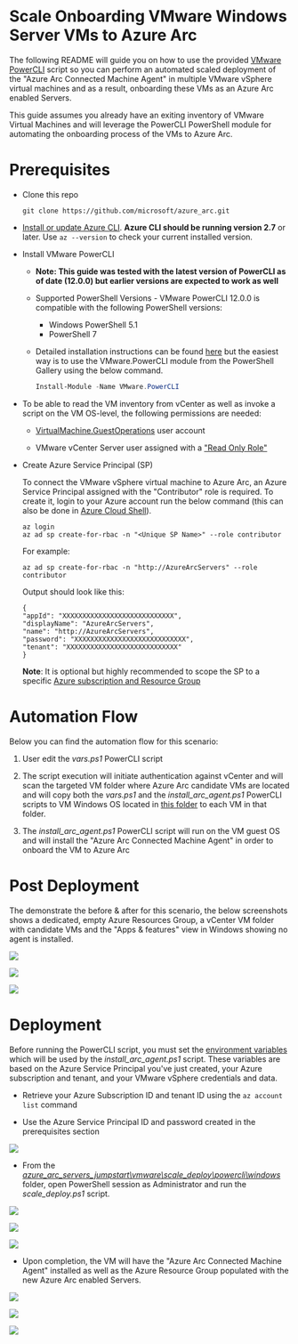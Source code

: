 # Scale Onboarding VMware Windows Server VMs to Azure Arc

The following README will guide you on how to use the provided [VMware PowerCLI](https://code.vmware.com/web/dp/tool/vmware-powercli/) script so you can perform an automated scaled deployment of the "Azure Arc Connected Machine Agent" in multiple VMware vSphere virtual machines and as a result, onboarding these VMs as an Azure Arc enabled Servers.

This guide assumes you already have an exiting inventory of VMware Virtual Machines and will leverage the PowerCLI PowerShell module for automating the onboarding process of the VMs to Azure Arc. 

# Prerequisites

* Clone this repo

    ```console
    git clone https://github.com/microsoft/azure_arc.git
    ```
    
* [Install or update Azure CLI](https://docs.microsoft.com/en-us/cli/azure/install-azure-cli?view=azure-cli-latest). **Azure CLI should be running version 2.7** or later. Use ```az --version``` to check your current installed version.

* Install VMware PowerCLI

    - **Note: This guide was tested with the latest version of PowerCLI as of date (12.0.0) but earlier versions are expected to work as well**

    - Supported PowerShell Versions - VMware PowerCLI 12.0.0 is compatible with the following PowerShell versions:
        - Windows PowerShell 5.1
        - PowerShell 7

    - Detailed installation instructions can be found [here](https://docs.vmware.com/en/VMware-vSphere/7.0/com.vmware.esxi.install.doc/GUID-F02D0C2D-B226-4908-9E5C-2E783D41FE2D.html) but the easiest way is to use the VMware.PowerCLI module from the PowerShell Gallery using the below command.

        ```powershell
        Install-Module -Name VMware.PowerCLI
        ```

* To be able to read the VM inventory from vCenter as well as invoke a script on the VM OS-level, the following permissions are needed:
    
    - [VirtualMachine.GuestOperations](https://docs.vmware.com/en/VMware-vSphere/7.0/com.vmware.vsphere.security.doc/GUID-6A952214-0E5E-4CCF-9D2A-90948FF643EC.html) user account

    - VMware vCenter Server user assigned with a ["Read Only Role"](https://docs.vmware.com/en/VMware-vSphere/6.7/com.vmware.vsphere.security.doc/GUID-93B962A7-93FA-4E96-B68F-AE66D3D6C663.html)

* Create Azure Service Principal (SP)   

    To connect the VMware vSphere virtual machine to Azure Arc, an Azure Service Principal assigned with the "Contributor" role is required. To create it, login to your Azure account run the below command (this can also be done in [Azure Cloud Shell](https://shell.azure.com/)). 

    ```console
    az login
    az ad sp create-for-rbac -n "<Unique SP Name>" --role contributor
    ```

    For example:

    ```console
    az ad sp create-for-rbac -n "http://AzureArcServers" --role contributor
    ```

    Output should look like this:

    ```console
    {
    "appId": "XXXXXXXXXXXXXXXXXXXXXXXXXXXX",
    "displayName": "AzureArcServers",
    "name": "http://AzureArcServers",
    "password": "XXXXXXXXXXXXXXXXXXXXXXXXXXXX",
    "tenant": "XXXXXXXXXXXXXXXXXXXXXXXXXXXX"
    }
    ```

    **Note**: It is optional but highly recommended to scope the SP to a specific [Azure subscription and Resource Group](https://docs.microsoft.com/en-us/cli/azure/ad/sp?view=azure-cli-latest)

# Automation Flow

Below you can find the automation flow for this scenario:

1. User edit the *vars.ps1* PowerCLI script

2. The script execution will initiate authentication against vCenter and will scan the targeted VM folder where Azure Arc candidate VMs are located and will copy both the *vars.ps1* and the *install_arc_agent.ps1* PowerCLI scripts to VM Windows OS located in [this folder](../vmware/scale_deploy/powercli/windows) to each VM in that folder.

3. The *install_arc_agent.ps1* PowerCLI script will run on the VM guest OS and will install the "Azure Arc Connected Machine Agent" in order to onboard the VM to Azure Arc

# Post Deployment

The demonstrate the before & after for this scenario, the below screenshots shows a dedicated, empty Azure Resources Group, a vCenter VM folder with candidate VMs and the "Apps & features" view in Windows showing no agent is installed.

![](../img/vmware_scale_powercli_win/01.png)

![](../img/vmware_scale_powercli_win/02.png)

![](../img/vmware_scale_powercli_win/03.png)

# Deployment

Before running the PowerCLI script, you must set the [environment variables](../vmware/scale_deploy/powercli/windows/vars.ps1) which will be used by the *install_arc_agent.ps1* script. These variables are based on the Azure Service Principal you've just created, your Azure subscription and tenant, and your VMware vSphere credentials and data.

* Retrieve your Azure Subscription ID and tenant ID using the ```az account list``` command

* Use the Azure Service Principal ID and password created in the prerequisites section

![](../img/vmware_scale_powercli_win/04.png)

* From the [*azure_arc_servers_jumpstart\vmware\scale_deploy\powercli\windows*](../vmware/scale_deploy/powercli/windows) folder, open PowerShell session as Administrator and run the *scale_deploy.ps1* script.

![](../img/vmware_scale_powercli_win/05.png)

![](../img/vmware_scale_powercli_win/06.png)

![](../img/vmware_scale_powercli_win/07.png)

* Upon completion, the VM will have the "Azure Arc Connected Machine Agent" installed as well as the Azure Resource Group populated with the new Azure Arc enabled Servers.

![](../img/vmware_scale_powercli_win/08.png)

![](../img/vmware_scale_powercli_win/09.png)

![](../img/vmware_scale_powercli_win/10.png)

